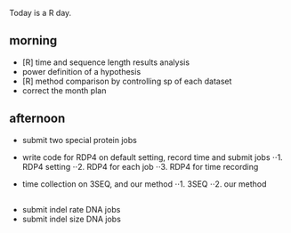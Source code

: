 Today is a R day. 


## morning
- [R] time and sequence length results analysis
- power definition of a hypothesis
- [R] method comparison by controlling sp of each dataset  
- correct the month plan


## afternoon
- submit two special protein jobs
- write code for RDP4 on default setting, record time and submit jobs
⋅⋅1. RDP4 setting
⋅⋅2. RDP4 for each job
⋅⋅3. RDP4 for time recording


- time collection on 3SEQ, and our method
⋅⋅1. 3SEQ
⋅⋅2. our method


## 
- submit indel rate DNA jobs 
- submit indel size DNA jobs



